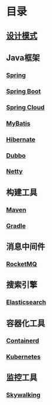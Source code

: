 # 目录
## [设计模式](https://github.com/Sev-Night/source-code-reading/tree/main/设计模式)
## Java框架
### [Spring](https://github.com/Sev-Night/source-code-reading/tree/main/Spring)
### [Spring Boot](https://github.com/Sev-Night/source-code-reading/tree/main/SpringBoot)
### [Spring Cloud](https://github.com/Sev-Night/source-code-reading/tree/main/SpringCloud)
### [MyBatis](https://github.com/Sev-Night/source-code-reading/tree/main/MyBatis)
### [Hibernate](https://github.com/Sev-Night/source-code-reading/tree/main/Hibernate)
### [Dubbo](https://github.com/Sev-Night/source-code-reading/tree/main/Dubbo)
### [Netty](https://github.com/Sev-Night/source-code-reading/tree/main/Netty)

## 构建工具
### [Maven](https://github.com/Sev-Night/source-code-reading/tree/main/Maven)
### [Gradle](https://github.com/Sev-Night/source-code-reading/tree/main/Gradle)

## 消息中间件
### [RocketMQ](https://github.com/Sev-Night/source-code-reading/tree/main/RocketMQ)

## 搜索引擎
### [Elasticsearch](https://github.com/Sev-Night/source-code-reading/tree/main/Elasticsearch)

## 容器化工具
### [Containerd](https://github.com/Sev-Night/source-code-reading/tree/main/Containerd)
### [Kubernetes](https://github.com/Sev-Night/source-code-reading/tree/main/Kubernetes)

## 监控工具
### [Skywalking](https://github.com/Sev-Night/source-code-reading/tree/main/Skywalking)

